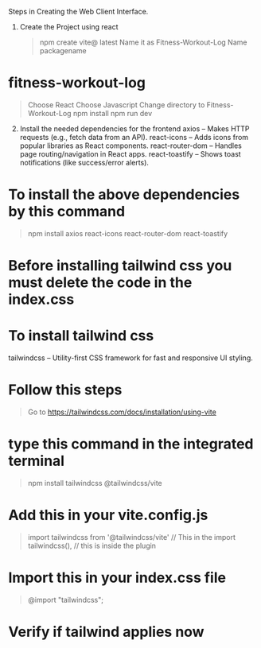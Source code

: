 Steps in Creating the Web Client Interface.

1. Create the Project using react
   > npm create vite@ latest
   > Name it as Fitness-Workout-Log
   > Name packagename

# fitness-workout-log

> Choose React
> Choose Javascript
> Change directory to Fitness-Workout-Log
> npm install
> npm run dev

2. Install the needed dependencies for the frontend
   axios – Makes HTTP requests (e.g., fetch data from an API).
   react-icons – Adds icons from popular libraries as React components.
   react-router-dom – Handles page routing/navigation in React apps.
   react-toastify – Shows toast notifications (like success/error alerts).

# To install the above dependencies by this command

> npm install axios react-icons react-router-dom react-toastify

# Before installing tailwind css you must delete the code in the index.css

# To install tailwind css

tailwindcss – Utility-first CSS framework for fast and responsive UI styling.

# Follow this steps

> Go to https://tailwindcss.com/docs/installation/using-vite

# type this command in the integrated terminal

> npm install tailwindcss @tailwindcss/vite

# Add this in your vite.config.js

> import tailwindcss from '@tailwindcss/vite' // This in the import
> tailwindcss(), // this is inside the plugin

# Import this in your index.css file

> @import "tailwindcss";

# Verify if tailwind applies now
